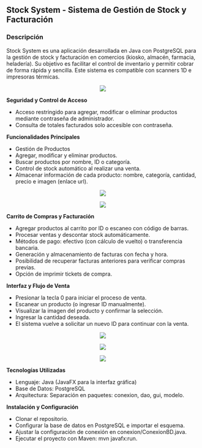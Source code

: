 ## Stock System - Sistema de Gestión de Stock y Facturación

### Descripción
Stock System es una aplicación desarrollada en Java con PostgreSQL para la gestión de stock y facturación en comercios (kiosko, almacén, farmacia, heladería). Su objetivo es facilitar el control de inventario y permitir cobrar de forma rápida y sencilla.
Este sistema es compatible con scanners 1D e impresoras térmicas.

<p align="center">
  <img src="https://github.com/user-attachments/assets/7c6d998d-2be0-4964-a9cf-8a52bded39dc" />
</p>

**Seguridad y Control de Acceso**
- Acceso restringido para agregar, modificar o eliminar productos mediante contraseña de administrador.
- Consulta de totales facturados solo accesible con contraseña.

**Funcionalidades Principales**
- Gestión de Productos
- Agregar, modificar y eliminar productos.
- Buscar productos por nombre, ID o categoría.
- Control de stock automático al realizar una venta.
- Almacenar información de cada producto: nombre, categoría, cantidad, precio e imagen (enlace url).

<p align="center">
  <img src="https://github.com/user-attachments/assets/a75412ae-a339-4f2f-b1c5-7c55c1479123" />
</p>
<p align="center">
  <img src="https://github.com/user-attachments/assets/d2b67a46-da7f-45ce-a8d8-9c134c97b63b" />
</p>

**Carrito de Compras y Facturación**
- Agregar productos al carrito por ID o escaneo con código de barras.
- Procesar ventas y descontar stock automáticamente.
- Métodos de pago: efectivo (con cálculo de vuelto) o transferencia bancaria.
- Generación y almacenamiento de facturas con fecha y hora.
- Posibilidad de recuperar facturas anteriores para verificar compras previas.
- Opción de imprimir tickets de compra.

**Interfaz y Flujo de Venta**
- Presionar la tecla 0 para iniciar el proceso de venta.
- Escanear un producto (o ingresar ID manualmente).
- Visualizar la imagen del producto y confirmar la selección.
- Ingresar la cantidad deseada.
- El sistema vuelve a solicitar un nuevo ID para continuar con la venta.

<p align="center">
  <img src="https://github.com/user-attachments/assets/50f615b7-f96e-4fb8-819d-ca085ad7f1d2" />
</p>
<p align="center">
  <img src="https://github.com/user-attachments/assets/22153d93-4fcd-45e1-8aa9-93349ad6a772" />
</p>
<p align="center">
  <img src="https://github.com/user-attachments/assets/98c72d35-a073-4890-9fff-d0430fe910e3" />
</p>

**Tecnologías Utilizadas**
- Lenguaje: Java (JavaFX para la interfaz gráfica)
- Base de Datos: PostgreSQL
- Arquitectura: Separación en paquetes: conexion, dao, gui, modelo.

**Instalación y Configuración**
- Clonar el repositorio.
- Configurar la base de datos en PostgreSQL e importar el esquema.
- Ajustar la configuración de conexión en conexion/ConexionBD.java.
- Ejecutar el proyecto con Maven: mvn javafx:run.
